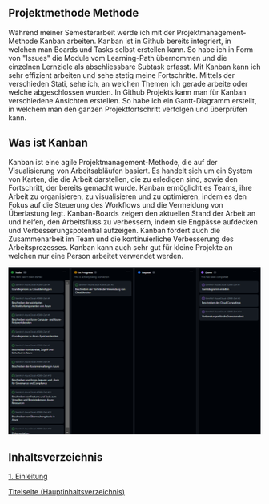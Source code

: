 ## Projektmethode Methode

Während meiner Semesterarbeit werde ich mit der Projektmanagement-Methode Kanban arbeiten. Kanban ist in Github bereits integriert, in welchen man Boards und Tasks selbst erstellen kann. So habe ich in Form von "Issues" die Module vom Learning-Path übernommen und die einzelnen Lernziele als abschliessbare Subtask erfasst. Mit Kanban kann ich sehr effizient arbeiten und sehe stetig meine Fortschritte. Mittels der verschieden Stati, sehe ich, an welchen Themen ich gerade arbeite oder welche abgeschlossen wurden. In Github Projekts kann man für Kanban verschiedene Ansichten erstellen. So habe ich ein Gantt-Diagramm erstellt, in welchem man den ganzen Projektfortschritt verfolgen und überprüfen kann.


## Was ist Kanban

Kanban ist eine agile Projektmanagement-Methode, die auf der Visualisierung von Arbeitsabläufen basiert. Es handelt sich um ein System von Karten, die die Arbeit darstellen, die zu erledigen sind, sowie den Fortschritt, der bereits gemacht wurde. Kanban ermöglicht es Teams, ihre Arbeit zu organisieren, zu visualisieren und zu optimieren, indem es den Fokus auf die Steuerung des Workflows und die Vermeidung von Überlastung legt. Kanban-Boards zeigen den aktuellen Stand der Arbeit an und helfen, den Arbeitsfluss zu verbessern, indem sie Engpässe aufdecken und Verbesserungspotential aufzeigen. Kanban fördert auch die Zusammenarbeit im Team und die kontinuierliche Verbesserung des Arbeitsprozesses.
Kanban kann auch sehr gut für kleine Projekte an welchen nur eine Person arbeitet verwendet werden.

![Kanban](../ressources/Kanban_Screenshot.png)

## Inhaltsverzeichnis

[1. Einleitung](./README.md)

[Titelseite (Hauptinhaltsverzeichnis)](../README.md)